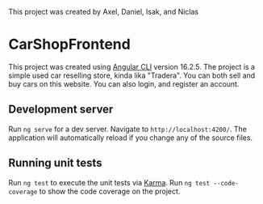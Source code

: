 This project was created by Axel, Daniel, Isak, and Niclas

# CarShopFrontend

This project was created using [Angular CLI](https://github.com/angular/angular-cli) version 16.2.5.
The project is a simple used car reselling store, kinda lika "Tradera". 
You can both sell and buy cars on this website. You can also login, and register an account.


## Development server

Run `ng serve` for a dev server. Navigate to `http://localhost:4200/`. The application will automatically reload if you change any of the source files.

## Running unit tests

Run `ng test` to execute the unit tests via [Karma](https://karma-runner.github.io).
Run `ng test --code-coverage` to show the code coverage on the project.
